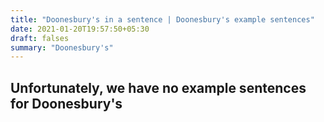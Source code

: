 ```yaml
---
title: "Doonesbury's in a sentence | Doonesbury's example sentences"
date: 2021-01-20T19:57:50+05:30
draft: falses
summary: "Doonesbury's"
---
```

## Unfortunately, we have no example sentences for Doonesbury's                 

